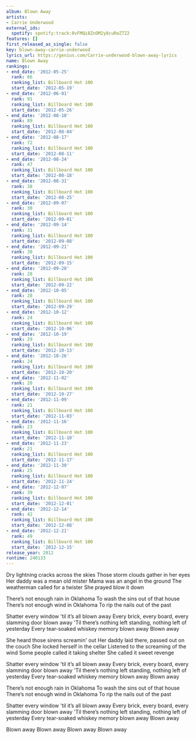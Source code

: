 ```yaml
---
album: Blown Away
artists:
- Carrie Underwood
external_ids:
  spotify: spotify:track:0vFMQi8ZnOM2y8cuReZTZ2
features: []
first_released_as_single: false
key: blown-away-carrie-underwood
lyrics_url: https://genius.com/Carrie-underwood-blown-away-lyrics
name: Blown Away
rankings:
- end_date: '2012-05-25'
  rank: 66
  ranking_list: Billboard Hot 100
  start_date: '2012-05-19'
- end_date: '2012-06-01'
  rank: 91
  ranking_list: Billboard Hot 100
  start_date: '2012-05-26'
- end_date: '2012-08-10'
  rank: 89
  ranking_list: Billboard Hot 100
  start_date: '2012-08-04'
- end_date: '2012-08-17'
  rank: 72
  ranking_list: Billboard Hot 100
  start_date: '2012-08-11'
- end_date: '2012-08-24'
  rank: 47
  ranking_list: Billboard Hot 100
  start_date: '2012-08-18'
- end_date: '2012-08-31'
  rank: 38
  ranking_list: Billboard Hot 100
  start_date: '2012-08-25'
- end_date: '2012-09-07'
  rank: 30
  ranking_list: Billboard Hot 100
  start_date: '2012-09-01'
- end_date: '2012-09-14'
  rank: 31
  ranking_list: Billboard Hot 100
  start_date: '2012-09-08'
- end_date: '2012-09-21'
  rank: 30
  ranking_list: Billboard Hot 100
  start_date: '2012-09-15'
- end_date: '2012-09-28'
  rank: 28
  ranking_list: Billboard Hot 100
  start_date: '2012-09-22'
- end_date: '2012-10-05'
  rank: 28
  ranking_list: Billboard Hot 100
  start_date: '2012-09-29'
- end_date: '2012-10-12'
  rank: 24
  ranking_list: Billboard Hot 100
  start_date: '2012-10-06'
- end_date: '2012-10-19'
  rank: 29
  ranking_list: Billboard Hot 100
  start_date: '2012-10-13'
- end_date: '2012-10-26'
  rank: 24
  ranking_list: Billboard Hot 100
  start_date: '2012-10-20'
- end_date: '2012-11-02'
  rank: 20
  ranking_list: Billboard Hot 100
  start_date: '2012-10-27'
- end_date: '2012-11-09'
  rank: 21
  ranking_list: Billboard Hot 100
  start_date: '2012-11-03'
- end_date: '2012-11-16'
  rank: 23
  ranking_list: Billboard Hot 100
  start_date: '2012-11-10'
- end_date: '2012-11-23'
  rank: 21
  ranking_list: Billboard Hot 100
  start_date: '2012-11-17'
- end_date: '2012-11-30'
  rank: 25
  ranking_list: Billboard Hot 100
  start_date: '2012-11-24'
- end_date: '2012-12-07'
  rank: 39
  ranking_list: Billboard Hot 100
  start_date: '2012-12-01'
- end_date: '2012-12-14'
  rank: 42
  ranking_list: Billboard Hot 100
  start_date: '2012-12-08'
- end_date: '2012-12-21'
  rank: 49
  ranking_list: Billboard Hot 100
  start_date: '2012-12-15'
release_year: 2012
runtime: 240133
---
```

Dry lightning cracks across the skies
Those storm clouds gather in her eyes
Her daddy was a mean old mister
Mama was an angel in the ground
The weatherman called for a twister
She prayed blow it down


There’s not enough rain in Oklahoma
To wash the sins out of that house
There’s not enough wind in Oklahoma
To rip the nails out of the past


Shatter every window 'til it’s all blown away
Every brick, every board, every slamming door blown away
'Til there’s nothing left standing, nothing left of yesterday
Every tear-soaked whiskey memory blown away
Blown away


She heard those sirens screamin' out
Her daddy laid there, passed out on the couch
She locked herself in the cellar
Listened to the screaming of the wind
Some people called it taking shelter
She called it sweet revenge


Shatter every window 'til it’s all blown away
Every brick, every board, every slamming door blown away
'Til there’s nothing left standing, nothing left of yesterday
Every tear-soaked whiskey memory blown away
Blown away


There’s not enough rain in Oklahoma
To wash the sins out of that house
There’s not enough wind in Oklahoma
To rip the nails out of the past


Shatter every window 'til it’s all blown away
Every brick, every board, every slamming door blown away
'Til there’s nothing left standing, nothing left of yesterday
Every tear-soaked whiskey memory blown away
Blown away


Blown away
Blown away
Blown away
Blown away
